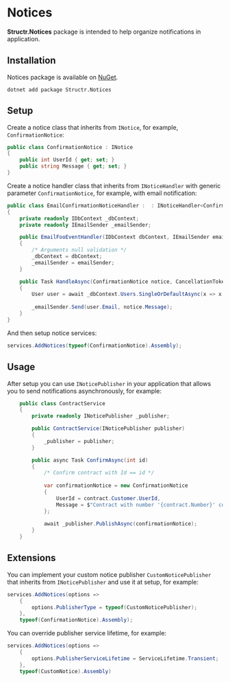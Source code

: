 # Notices

**Structr.Notices** package is intended to help organize notifications in application.

## Installation

Notices package is available on [NuGet](https://www.nuget.org/packages/Structr.Notices/).

```
dotnet add package Structr.Notices
```

## Setup

Create a notice class that inherits from `INotice`, for example, `ConfirmationNotice`:

```csharp
public class ConfirmationNotice : INotice
{
    public int UserId { get; set; }
    public string Message { get; set; }
}
```

Create a notice handler class that inherits from `INoticeHandler` with generic parameter `ConfirmationNotice`, for example, with email notification:

```csharp
public class EmailConfirmationNoticeHandler :  : INoticeHandler<ConfirmationNotice>
{
    private readonly IDbContext _dbContext;
    private readonly IEmailSender _emailSender;

    public EmailFooEventHandler(IDbContext dbContext, IEmailSender emailSender)
    {
        /* Arguments null validation */
        _dbContext = dbContext;
        _emailSender = emailSender;
    }

    public Task HandleAsync(ConfirmationNotice notice, CancellationToken cancellationToken)
    {
        User user = await _dbContext.Users.SingleOrDefaultAsync(x => x.Id = notice.UserId);
    
        _emailSender.Send(user.Email, notice.Message);
    }
}
```

And then setup notice services:

```csharp
services.AddNotices(typeof(ConfirmationNotice).Assembly);
```

## Usage

After setup you can use `INoticePublisher` in your application that allows you to send notifications asynchronously, for example:

```csharp
    public class ContractService
    {
        private readonly INoticePublisher _publisher;

        public ContractService(INoticePublisher publisher)
        {
            _publisher = publisher;
        }

        public async Task ConfirmAsync(int id)
        {
            /* Confirm contract with Id == id */
            
            var confirmationNotice = new ConfirmationNotice
            { 
                UserId = contract.Customer.UserId,
                Message = $"Contract with number '{contract.Number}' confirmed."
            };
            
            await _publisher.PublishAsync(confirmationNotice);
        }
    }
```

## Extensions

You can implement your custom notice publisher `CustomNoticePublisher` that inherits from `INoticePublisher` and use it at setup, for example:

```csharp
services.AddNotices(options =>
    {
        options.PublisherType = typeof(CustomNoticePublisher);
    },
    typeof(ConfirmationNotice).Assembly);
```

You can override publisher service lifetime, for example:

```csharp
services.AddNotices(options =>
    {
        options.PublisherServiceLifetime = ServiceLifetime.Transient;
    },
    typeof(CustomNotice).Assembly)
```